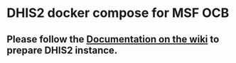 # DHIS2 docker compose for MSF OCB

## Please follow the [Documentation on the wiki] to prepare DHIS2 instance.

[Documentation on the wiki]: https://github.com/MSF-OCB/dhis2-docker-compose/wiki
